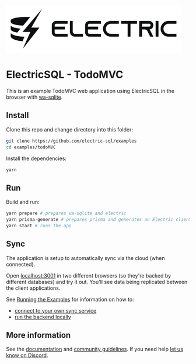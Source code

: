 <a href="https://electric-sql.com">
  <picture>
    <source media="(prefers-color-scheme: dark)"
        srcset="https://raw.githubusercontent.com/electric-sql/meta/main/identity/ElectricSQL-logo-light-trans.svg"
    />
    <source media="(prefers-color-scheme: light)"
        srcset="https://raw.githubusercontent.com/electric-sql/meta/main/identity/ElectricSQL-logo-black.svg"
    />
    <img alt="ElectricSQL logo"
        src="https://raw.githubusercontent.com/electric-sql/meta/main/identity/ElectricSQL-logo-black.svg"
    />
  </picture>
</a>

# ElectricSQL - TodoMVC

This is an example TodoMVC web application using ElectricSQL in the browser with [wa-sqlite](https://github.com/rhashimoto/wa-sqlite).

## Install

Clone this repo and change directory into this folder:

```sh
git clone https://github.com/electric-sql/examples
cd examples/todoMVC
```

Install the dependencies:


```sh
yarn
```

## Run

Build and run:


```sh
yarn prepare # prepares wa-sqlite and electric
yarn prisma-generate # prepares prisma and generates an Electric client from your Prisma schema
yarn start # runs the app
```

## Sync


The application is setup to automatically sync via the cloud (when connected).



Open [localhost:3001](http://localhost:3001) in two different browsers (so they're backed by different databases) and try it out. You'll see data being replicated between the client applications.



See [Running the Examples](https://electric-sql.com/docs/overview/examples) for information on how to:

- [connect to your own sync service](https://electric-sql.com/docs/overview/examples#option-2--connect-to-your-own-sync-service)
- [run the backend locally](https://electric-sql.com/docs/overview/examples#option-3--run-the-backend-locally)

## More information

See the [documentation](https://electric-sql.com/docs) and [community guidelines](https://github.com/electric-sql/meta). If you need help [let us know on Discord](https://discord.gg/B7kHGwDcbj).
